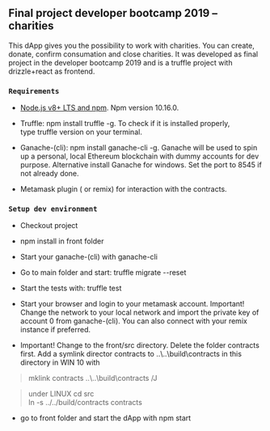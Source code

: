 Final project developer bootcamp 2019 – charities
-------------------------------------------------

This dApp gives you the possibility to work with charities. You can create,
donate, confirm consumation and close charities. It was developed as final
project in the developer bootcamp 2019 and is a truffle project with
drizzle+react as frontend.

### `Requirements`

-   [Node.js v8+ LTS and npm](https://nodejs.org/en/). Npm version 10.16.0.

-   Truffle: npm install truffle -g. To check if it is installed properly,
    type truffle version on your terminal.

-   Ganache-(cli): npm install ganache-cli -g. Ganache will be used to spin up a
    personal, local Ethereum blockchain with dummy accounts for dev purpose.
    Alternative install Ganache for windows. Set the port to 8545 if not already
    done.

-   Metamask plugin ( or remix) for interaction with the contracts.

### `Setup dev environment`

-   Checkout project

-   npm install in front folder

-   Start your ganache-(cli) with ganache-cli

-   Go to main folder and start: truffle migrate --reset

-   Start the tests with: truffle test

-   Start your browser and login to your metamask account. Important! Change the
    network to your local network and import the private key of account 0 from
    ganache-(cli). You can also connect with your remix instance if preferred.

-   Important! Change to the front/src directory. Delete the folder contracts
    first. Add a symlink director contracts to ..\\..\\build\\contracts in this
    directory in WIN 10 with

>   mklink contracts ..\\..\\build\\contracts /J

>   under LINUX cd src  
>   ln -s ../../build/contracts contracts

-   go to front folder and start the dApp with npm start
